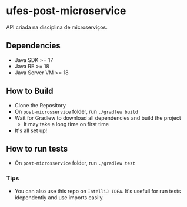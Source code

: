 # ufes-post-microservice
API criada na disciplina de microserviços.


## Dependencies
 - Java SDK >= 17
 - Java RE >= 18
 - Java Server VM >= 18

## How to Build
 - Clone the Repository
 - On `post-microsservice` folder, run `./gradlew build`
 - Wait for Gradlew to download all dependencies and build the project
     - It may take a long time on first time
 - It's all set up!

## How to run tests
 - On `post-microsservice` folder, run `./gradlew test`

### Tips
 - You can also use this repo on `IntelliJ IDEA`. It's usefull for run tests idependently and use imports easily.

